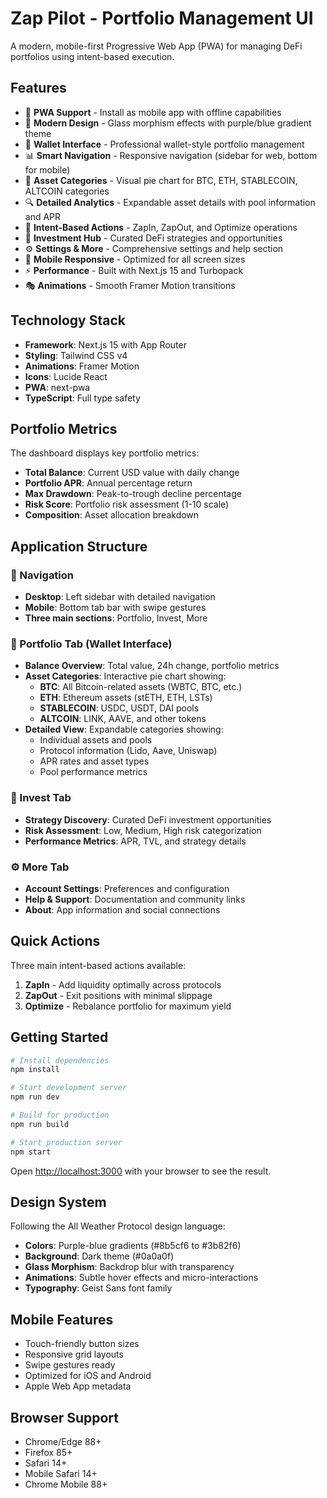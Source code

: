 # Zap Pilot - Portfolio Management UI

A modern, mobile-first Progressive Web App (PWA) for managing DeFi portfolios using intent-based
execution.

## Features

- 📱 **PWA Support** - Install as mobile app with offline capabilities
- 🎨 **Modern Design** - Glass morphism effects with purple/blue gradient theme
- 💼 **Wallet Interface** - Professional wallet-style portfolio management
- 📊 **Smart Navigation** - Responsive navigation (sidebar for web, bottom for mobile)
- 🥧 **Asset Categories** - Visual pie chart for BTC, ETH, STABLECOIN, ALTCOIN categories
- 🔍 **Detailed Analytics** - Expandable asset details with pool information and APR
- 🔄 **Intent-Based Actions** - ZapIn, ZapOut, and Optimize operations
- 🚀 **Investment Hub** - Curated DeFi strategies and opportunities
- ⚙️ **Settings & More** - Comprehensive settings and help section
- 📱 **Mobile Responsive** - Optimized for all screen sizes
- ⚡ **Performance** - Built with Next.js 15 and Turbopack
- 🎭 **Animations** - Smooth Framer Motion transitions

## Technology Stack

- **Framework**: Next.js 15 with App Router
- **Styling**: Tailwind CSS v4
- **Animations**: Framer Motion
- **Icons**: Lucide React
- **PWA**: next-pwa
- **TypeScript**: Full type safety

## Portfolio Metrics

The dashboard displays key portfolio metrics:

- **Total Balance**: Current USD value with daily change
- **Portfolio APR**: Annual percentage return
- **Max Drawdown**: Peak-to-trough decline percentage
- **Risk Score**: Portfolio risk assessment (1-10 scale)
- **Composition**: Asset allocation breakdown

## Application Structure

### 📱 Navigation
- **Desktop**: Left sidebar with detailed navigation
- **Mobile**: Bottom tab bar with swipe gestures
- **Three main sections**: Portfolio, Invest, More

### 💼 Portfolio Tab (Wallet Interface)
- **Balance Overview**: Total value, 24h change, portfolio metrics
- **Asset Categories**: Interactive pie chart showing:
  - **BTC**: All Bitcoin-related assets (WBTC, BTC, etc.)
  - **ETH**: Ethereum assets (stETH, ETH, LSTs)
  - **STABLECOIN**: USDC, USDT, DAI pools
  - **ALTCOIN**: LINK, AAVE, and other tokens
- **Detailed View**: Expandable categories showing:
  - Individual assets and pools
  - Protocol information (Lido, Aave, Uniswap)
  - APR rates and asset types
  - Pool performance metrics

### 🚀 Invest Tab
- **Strategy Discovery**: Curated DeFi investment opportunities
- **Risk Assessment**: Low, Medium, High risk categorization
- **Performance Metrics**: APR, TVL, and strategy details

### ⚙️ More Tab
- **Account Settings**: Preferences and configuration
- **Help & Support**: Documentation and community links
- **About**: App information and social connections

## Quick Actions

Three main intent-based actions available:

1. **ZapIn** - Add liquidity optimally across protocols
2. **ZapOut** - Exit positions with minimal slippage
3. **Optimize** - Rebalance portfolio for maximum yield

## Getting Started

```bash
# Install dependencies
npm install

# Start development server
npm run dev

# Build for production
npm run build

# Start production server
npm start
```

Open [http://localhost:3000](http://localhost:3000) with your browser to see the result.

## Design System

Following the All Weather Protocol design language:

- **Colors**: Purple-blue gradients (#8b5cf6 to #3b82f6)
- **Background**: Dark theme (#0a0a0f)
- **Glass Morphism**: Backdrop blur with transparency
- **Animations**: Subtle hover effects and micro-interactions
- **Typography**: Geist Sans font family

## Mobile Features

- Touch-friendly button sizes
- Responsive grid layouts
- Swipe gestures ready
- Optimized for iOS and Android
- Apple Web App metadata

## Browser Support

- Chrome/Edge 88+
- Firefox 85+
- Safari 14+
- Mobile Safari 14+
- Chrome Mobile 88+
